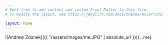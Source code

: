 ```yaml
---
# Feel free to add content and custom Front Matter to this file.
# To modify the layout, see https://jekyllrb.com/docs/themes/#overriding-theme-defaults

layout: home
---
```

<!-- ![Andrew Zdunek](/assets/images/me.JPG){: .me} -->

![Andrew Zdunek]({{ "/assets/images/me.JPG" | absolute_url }}){: .me}